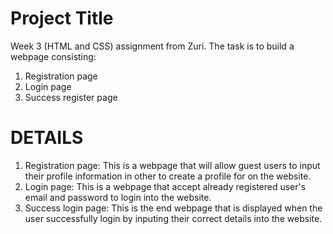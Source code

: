 # Project Title
Week 3 (HTML and CSS) assignment from Zuri. The task is to build a webpage consisting:
1. Registration page
2. Login page
3. Success register page

# DETAILS
1. Registration page: This is a webpage that will allow guest users to input their profile information in other to create a profile for on the website.
2. Login page: This is a webpage that accept already registered user's email and password to login into the website.
3. Success login page: This is the end webpage that is displayed when the user successfully login by inputing their correct details into the website.

